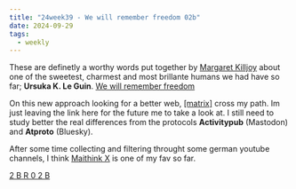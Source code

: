 ```yaml
---
title: "24week39 - We will remember freedom 02b"
date: 2024-09-29
tags:
  - weekly
---
```


These are definetly a worthy words put together by [Margaret Killjoy](https://en.wikipedia.org/wiki/Margaret_Killjoy) about one of the sweetest, charmest and most brillante humans we had have so far; **Ursuka K. Le Guin**. [We will remember freedom](https://blog.pmpress.org/2019/07/17/we-will-remember-freedom/)

On this new approach looking for a better web, [[matrix]](https://matrix.org/docs/chat_basics/matrix-for-im/) cross my path. Im just leaving the link here for the future me to take a look at. I still need to study better the real differences from the protocols **Activitypub** (Mastodon) and **Atproto** (Bluesky).

After some time collecting and filtering throught some german youtube channels, I think [Maithink X](https://www.youtube.com/@maithinkx) is one of my fav so far.

[2 B R 0 2 B](https://en.wikipedia.org/wiki/2_B_R_0_2_B)